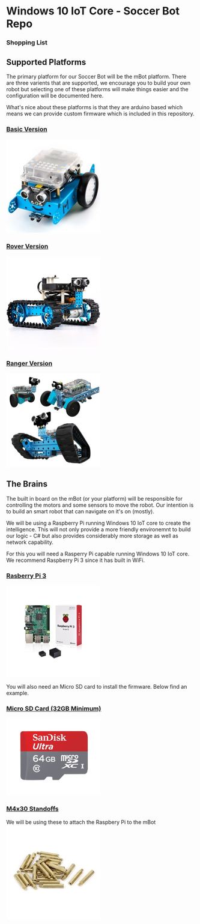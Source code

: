 # Windows 10 IoT Core - Soccer Bot Repo
### Shopping List


## Supported Platforms
The primary platform for our Soccer Bot will be the mBot platform.  There are three varients that are supported, we encourage you to build your own robot
but selecting one of these platforms will make things easier and the configuration will be documented here.

What's nice about these platforms is that they are arduino based which means we can provide custom firmware which is included in this repository. 


### [Basic Version](https://www.amazon.com/Makeblock-DIY-mBot-Kit-Bluetooth/dp/B01FS7BGJI/ref=sr_1_3?ie=UTF8&qid=1485812877&sr=8-3&keywords=mBot)
![Alt](Documentation/BasicVersion.jpg)

### [Rover Version](https://www.amazon.com/dp/B00W6Y194Y?psc=1)
![Alt](Documentation/RoverVersion.jpg)

### [Ranger Version](https://www.amazon.com/Makeblock-Ranger-Transformable-Educational-Robot/dp/B01DY3OTHO/ref=sr_1_6?ie=UTF8&qid=1485812877&sr=8-6&keywords=mBot)
![Alt](Documentation/RangerBot.jpg)


## The Brains

The built in board on the mBot (or your platform) will be responsible for controlling the motors and some sensors to move the robot.  Our intention is to build an smart robot that can navigate on it's on (mostly).  

We will be using a Raspberry Pi running Windows 10 IoT core to create the intelligence.  This will not only provide a more friendly environemnt to build our logic - C# but also provides considerably more storage as well as network capability.

For this you will need a Rasperry Pi capable running Windows 10 IoT core.  We recommend Raspberry Pi 3 since it has built in WiFi.

### [Rasberry Pi 3](https://www.amazon.com/Raspberry-Computer-Performance-Anodized-Heatsink/dp/B01KGMMI1A/ref=sr_1_1?s=electronics&ie=UTF8&qid=1485813892&sr=1-1-spons&keywords=Raspberry+Pi+3&psc=1)
![Alt](Documentation/RaspberyPi.jpg)

You will also need an Micro SD card to install the firmware.  Below find an example.

### [Micro SD Card (32GB Minimum)](https://www.amazon.com/SanDisk-microSDXC-Standard-Packaging-SDSQUNC-064G-GN6MA/dp/B010Q588D4/ref=sr_1_1?s=pc&ie=UTF8&qid=1485814127&sr=1-1&keywords=Micro+SD+card)
![Alt](Documentation/MicroSDCard.jpg)


### [M4x30 Standoffs](https://www.amazon.com/gp/product/B0177VGC92/ref=oh_aui_search_detailpage?ie=UTF8&psc=1)
We will be using these to attach the Raspbery Pi to the mBot
![Alt](Documentation/Standoffs.jpg)



